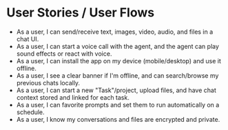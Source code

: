 # User Stories / User Flows

- As a user, I can send/receive text, images, video, audio, and files in a chat UI.
- As a user, I can start a voice call with the agent, and the agent can play sound effects or react with voice.
- As a user, I can install the app on my device (mobile/desktop) and use it offline.
- As a user, I see a clear banner if I'm offline, and can search/browse my previous chats locally.
- As a user, I can start a new "Task"/project, upload files, and have chat context stored and linked for each task.
- As a user, I can favorite prompts and set them to run automatically on a schedule.
- As a user, I know my conversations and files are encrypted and private.